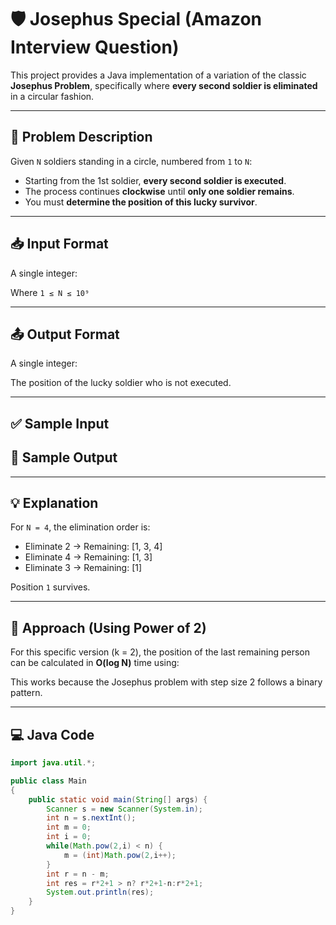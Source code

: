 # 🛡️ Josephus Special (Amazon Interview Question)

This project provides a Java implementation of a variation of the classic **Josephus Problem**, specifically where **every second soldier is eliminated** in a circular fashion.

---

## 📌 Problem Description

Given `N` soldiers standing in a circle, numbered from `1` to `N`:

- Starting from the 1st soldier, **every second soldier is executed**.
- The process continues **clockwise** until **only one soldier remains**.
- You must **determine the position of this lucky survivor**.

---

## 📥 Input Format

A single integer:

Where `1 ≤ N ≤ 10⁹`

---

## 📤 Output Format

A single integer:

The position of the lucky soldier who is not executed.

---

## ✅ Sample Input

## 🎯 Sample Output

---

## 💡 Explanation

For `N = 4`, the elimination order is:
- Eliminate 2 → Remaining: [1, 3, 4]
- Eliminate 4 → Remaining: [1, 3]
- Eliminate 3 → Remaining: [1]

Position `1` survives.

---

## 🧠 Approach (Using Power of 2)

For this specific version (k = 2), the position of the last remaining person can be calculated in **O(log N)** time using:


This works because the Josephus problem with step size 2 follows a binary pattern.

---

## 💻 Java Code

```java
import java.util.*;

public class Main
{
	public static void main(String[] args) {
		Scanner s = new Scanner(System.in);
		int n = s.nextInt();
		int m = 0;
		int i = 0;
		while(Math.pow(2,i) < n) {
		    m = (int)Math.pow(2,i++);
		}
		int r = n - m;
		int res = r*2+1 > n? r*2+1-n:r*2+1;
		System.out.println(res);
	}
}
